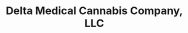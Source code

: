 ---
title: "Delta Medical Cannabis Company, LLC"
url: /newport/delta-medical-cannabis-company-llc/
shop: Hanf
---